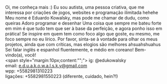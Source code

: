 Oi, me conheça mais :)
Eu sou autista, uma pessoa criativa, que me interessa por criações de jogos, websites e programação ilimitada hehehe
Meu nome é Eduardo Kowalsky, mas pode me chamar de dudu, como queiras
Adoro programar e desenhar
Uma coisa que sempre me bateu forte em mim é que tudo tem que ser à base da perfeição, e agora ponho isso em prática!
Se inspire em quem tem como foco algo que goste, eu mesmo, me foco sempre no eu lírico.
Por favor, sinta-se à vontade para olhar os meus projetos, ainda que com críticas, mas elogios são melhores ahsuahshuahus
Sei falar inglês e espanhol fluentemente, e médio em coreano!
Bem-vindo(a), você! <br>
<span style="margin:10px;content:"";"></span>
ig: @edukowalsky <br>
email: e.d.u.a.k.o.w.a.l.s.k.y@gmail.com <br>
wpp: +5582981310223 <br>
ligações: +5582981550223 (diferente, cuidado, hein?!)
